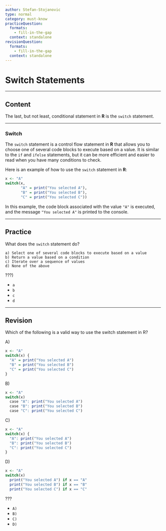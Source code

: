```yaml
---
author: Stefan-Stojanovic
type: normal
category: must-know
practiceQuestion:
  formats:
    - fill-in-the-gap
  context: standalone
revisionQuestion:
  formats:
    - fill-in-the-gap
  context: standalone
---
```


# Switch Statements

---

## Content

The last, but not least, conditional statement in **R** is the `switch` statement.

---
### Switch

The `switch` statement is a control flow statement in **R** that allows you to choose one of several code blocks to execute based on a value. It is similar to the `if` and `ifelse` statements, but it can be more efficient and easier to read when you have many conditions to check.

Here is an example of how to use the `switch` statement in **R**:
```r
x <- "A"
switch(x,
       "A" = print("You selected A"),
       "B" = print("You selected B"),
       "C" = print("You selected C"))
```

In this example, the code block associated with the value `"A"` is executed, and the message `"You selected A"` is printed to the console.

---
## Practice

What does the `switch` statement do?

```plain-text
a) Select one of several code blocks to execute based on a value
b) Return a value based on a condition
c) Iterate over a sequence of values
d) None of the above
```

???)

- `a`
- `b`
- `c`
- `d`

---
## Revision

Which of the following is a valid way to use the switch statement in R?

A)
```r
x <- "A"
switch(x) {
  "A" = print("You selected A")
  "B" = print("You selected B")
  "C" = print("You selected C")
}
```

B)
```r
x <- "A"
switch(x)
  case "A": print("You selected A")
  case "B": print("You selected B")
  case "C": print("You selected C")
```

C)
```r
x <- "A"
switch(x) {
  "A": print("You selected A")
  "B": print("You selected B")
  "C": print("You selected C")
}
```

D)
```r
x <- "A"
switch(x)
  print("You selected A") if x == "A"
  print("You selected B") if x == "B"
  print("You selected C") if x == "C"
```

???

- `A)`
- `B)`
- `C)`
- `D)`